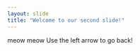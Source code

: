```yaml
---
layout: slide
title: "Welcome to our second slide!"
---
```

meow meow
Use the left arrow to go back!
